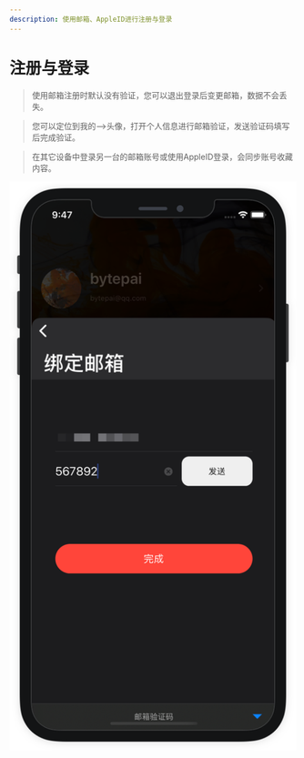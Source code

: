 ```yaml
---
description: 使用邮箱、AppleID进行注册与登录
---
```


# 注册与登录

> 使用邮箱注册时默认没有验证，您可以退出登录后变更邮箱，数据不会丢失。

> 您可以定位到我的--&gt;头像，打开个人信息进行邮箱验证，发送验证码填写后完成验证。

> 在其它设备中登录另一台的邮箱账号或使用AppleID登录，会同步账号收藏内容。

![](../.gitbook/assets/bang-ding-you-xiang.png)

